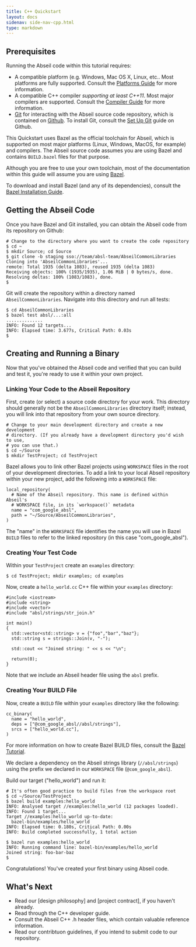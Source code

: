 ```yaml
---
title: C++ Quickstart
layout: docs
sidenav: side-nav-cpp.html
type: markdown
---
```


## Prerequisites

Running the Abseil code within this tutorial requires:

* A compatible platform (e.g. Windows, Mac OS X, Linux, etc.. Most platforms are
  fully supported. Consult the [Platforms Guide](platforms.md) for more
  information.
* A compatible C++ compiler *supporting at least C++11*. Most major compilers
  are supported. Consult the [Compiler Guide](compilers.md) for more
  information.
* [Git](https://git-scm.com/) for interacting with the Abseil source code
  repository, which is contained on [Github](http://github.com). To install Git,
  consult the [Set Up Git](https://help.github.com/articles/set-up-git/) guide
  on Github.

This Quickstart uses Bazel as the official toolchain for Abseil, which is
supported on most major platforms (Linux, Windows, MacOS, for example) and
compilers. The Abseil source code assumes you are using Bazel and contains
`BUILD.bazel` files for that purpose.

Although you are free to use your own toolchain, most of the documentation
within this guide will assume you are using [Bazel](https://bazel.build/).

To download and install Bazel (and any of its dependencies), consult the
[Bazel Installation Guide](https://docs.bazel.build/versions/master/install.html).

## Getting the Abseil Code

Once you have Bazel and Git installed, you can obtain the Abseil code from its
repository on Github:

```
# Change to the directory where you want to create the code repository
$ cd ~
$ mkdir Source; cd Source
$ git clone -b staging sso://team/absl-team/AbseilCommonLibraries
Cloning into 'AbseilCommonLibraries'...
remote: Total 1935 (delta 1083), reused 1935 (delta 1083)
Receiving objects: 100% (1935/1935), 1.06 MiB | 0 bytes/s, done.
Resolving deltas: 100% (1083/1083), done.
$
```

Git will create the repository within a directory named `AbseilCommonLibraries`.
Navigate into this directory and run all tests:

```
$ cd AbseilCommonLibraries
$ bazel test absl/...:all
..............
INFO: Found 12 targets...
INFO: Elapsed time: 3.677s, Critical Path: 0.03s
$
```

## Creating and Running a Binary

Now that you've obtained the Abseil code and verified that you can build and
test it, you're ready to use it within your own project.

### Linking Your Code to the Abseil Repository

First, create (or select) a source code directory for your work. This directory
should generally not be the `AbseilCommonLibraries` directory itself;
instead, you will link into that repository from your own source directory.

```
# Change to your main development directory and create a new development
# directory. (If you already have a development directory you'd wish to use,
# you can use that.)
$ cd ~/Source
$ mkdir TestProject; cd TestProject
```

Bazel allows you to link other Bazel projects using `WORKSPACE` files in the
root of your development directories. To add a link to your local Abseil
repository within your new project, add the following into a `WORKSPACE` file:

```
local_repository(
  # Name of the Abseil repository. This name is defined within Abseil's
  # WORKSPACE file, in its `workspace()` metadata
  name = "com_google_absl",
  path = "~/Source/AbseilCommonLibraries",
)
```

The "name" in the `WORKSPACE` file identifies the name you will use in Bazel
`BUILD` files to refer to the linked repository (in this case
"com_google_absl").

### Creating Your Test Code

Within your `TestProject` create an `examples` directory:

```
$ cd TestProject; mkdir examples; cd examples
```

Now, create a `hello_world.cc` C++ file within your `examples` directory:

```
#include <iostream>
#include <string>
#include <vector>
#include "absl/strings/str_join.h"

int main()
{
  std::vector<std::string> v = {"foo","bar","baz"};
  std::string s = strings::Join(v, "-");

  std::cout << "Joined string: " << s << "\n";

  return(0);
}
```

Note that we include an Abseil header file using the `absl` prefix.

### Creating Your BUILD File

Now, create a `BUILD` file within your `examples` directory like the following:

```
cc_binary(
  name = "hello_world",
  deps = ["@com_google_absl//absl/strings"],
  srcs = ["hello_world.cc"],
)
```

For more information on how to create Bazel BUILD files, consult the
[Bazel Tutorial](https://docs.bazel.build/versions/master/tutorial/cpp.html).

We declare a dependency on the Abseil strings library (`//absl/strings`) using
the prefix we declared in our `WORKSPACE` file (`@com_google_absl`).

Build our target ("hello_world") and run it:

```
# It's often good practice to build files from the workspace root
$ cd ~/Source/TestProject
$ bazel build examples:hello_world
INFO: Analysed target //examples:hello_world (12 packages loaded).
INFO: Found 1 target...
Target //examples:hello_world up-to-date:
  bazel-bin/examples/hello_world
INFO: Elapsed time: 0.180s, Critical Path: 0.00s
INFO: Build completed successfully, 1 total action

$ bazel run examples:hello_world
INFO: Running command line: bazel-bin/examples/hello_world
Joined string: foo-bar-baz
$
```

Congratulations! You've created your first binary using Abseil code.

## What's Next

* Read our [design philosophy] and [project contract], if you haven't already.
* Read through the C++ developer guide.
* Consult the Abseil C++ .h header files, which contain valuable reference
  information.
* Read our contribtuon guidelines, if you intend to submit code to our
  repository.